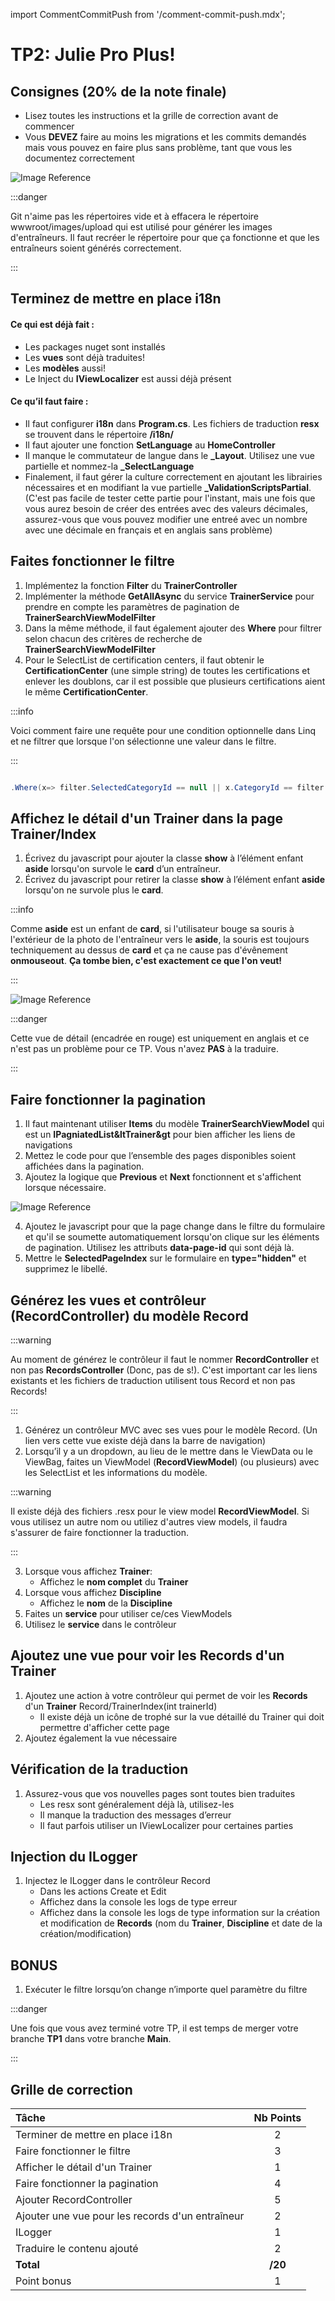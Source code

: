 import CommentCommitPush from '/comment-commit-push.mdx';

# TP2: Julie Pro Plus!

## Consignes (20% de la note finale)
- Lisez toutes les instructions et la grille de correction avant de commencer
- Vous **DEVEZ** faire au moins les migrations et les commits demandés mais vous pouvez en faire plus sans problème, tant que vous les documentez correctement


![Image Reference](/tps/tp2/uploadFolder.png)

:::danger

Git n'aime pas les répertoires vide et à effacera le répertoire wwwroot/images/upload qui est utilisé pour générer les images d'entraîneurs. Il faut recréer le répertoire pour que ça fonctionne et que les entraîneurs soient générés correctement.

:::

## Terminez de mettre en place **i18n**
#### Ce qui est déjà fait :
   - Les packages nuget sont installés
   - Les **vues** sont déjà traduites!
   - Les **modèles** aussi!
   - Le Inject du **IViewLocalizer** est aussi déjà présent

#### Ce qu’il faut faire :
   - Il faut configurer **i18n** dans **Program.cs**. Les fichiers de traduction **resx** se trouvent dans le répertoire **/i18n/**
   - Il faut ajouter une fonction **SetLanguage** au **HomeController**
   - Il manque le commutateur de langue dans le **_Layout**. Utilisez une vue partielle et nommez-la **_SelectLanguage**
   - Finalement, il faut gérer la culture correctement en ajoutant les librairies nécessaires et en modifiant la vue partielle **_ValidationScriptsPartial**. (C'est pas facile de tester cette partie pour l'instant, mais une fois que vous aurez besoin de créer des entrées avec des valeurs décimales, assurez-vous que vous pouvez modifier une entreé avec un nombre avec une décimale en français et en anglais sans problème)

<CommentCommitPush/>

## Faites fonctionner le filtre

1. Implémentez la fonction **Filter** du **TrainerController**
2. Implémenter la méthode **GetAllAsync** du service **TrainerService** pour prendre en compte les paramètres de pagination de **TrainerSearchViewModelFilter**
3. Dans la même méthode, il faut également ajouter des **Where** pour filtrer selon chacun des critères de recherche de **TrainerSearchViewModelFilter**
4. Pour le SelectList de certification centers, il faut obtenir le **CertificationCenter** (une simple string) de toutes les certifications et enlever les doublons, car il est possible que plusieurs certifications aient le même **CertificationCenter**.

:::info

Voici comment faire une requête pour une condition optionnelle dans Linq et ne filtrer que lorsque l'on sélectionne une valeur dans le filtre. 

:::

```csharp

.Where(x=> filter.SelectedCategoryId == null || x.CategoryId == filter.SelectedCategoryId ).ToList() 

```

<CommentCommitPush/>

## Affichez le détail d'un **Trainer** dans la page **Trainer/Index**

1. Écrivez du javascript pour ajouter la classe **show** à l’élément enfant **aside** lorsqu'on survole le **card** d’un entraîneur.
2. Écrivez du javascript pour retirer la classe **show** à l’élément enfant **aside** lorsqu'on ne survole plus le **card**.

:::info

 Comme **aside** est un enfant de **card**, si l'utilisateur bouge sa souris à l'extérieur de la photo de l'entraîneur vers le **aside**, la souris est toujours techniquement au dessus de **card** et ça ne cause pas d'évênement **onmouseout**. **Ça tombe bien, c'est exactement ce que l'on veut!**

:::

![Image Reference](/tps/tp2/showDetails.png)

:::danger

 Cette vue de détail (encadrée en rouge) est uniquement en anglais et ce n'est pas un problème pour ce TP. Vous n'avez **PAS** à la traduire.

:::

<CommentCommitPush/>

## Faire fonctionner la pagination

1. Il faut maintenant utiliser **Items** du modèle **TrainerSearchViewModel** qui est un **IPagniatedList&ltTrainer&gt** pour bien afficher les liens de navigations
2. Mettez le code pour que l’ensemble des pages disponibles soient affichées dans la pagination.
3. Ajoutez la logique que **Previous** et **Next** fonctionnent et s'affichent lorsque nécessaire. 

![Image Reference](/tps/tp2/navigation.png)

4. Ajoutez le javascript pour que la page change dans le filtre du formulaire et qu'il se soumette automatiquement lorsqu'on clique sur les éléments de pagination. Utilisez les attributs **data-page-id** qui sont déjà là.
5. Mettre le **SelectedPageIndex** sur le formulaire en **type="hidden"** et supprimez le libellé.

<CommentCommitPush/>

## Générez les vues et contrôleur (RecordController) du modèle Record

:::warning

 Au moment de générez le contrôleur il faut le nommer **RecordController** et non pas **RecordsController** (Donc, pas de s!).
 C'est important car les liens existants et les fichiers de traduction utilisent tous Record et non pas Records!

:::

1. Générez un contrôleur MVC avec ses vues pour le modèle Record. (Un lien vers cette vue existe déjà dans la barre de navigation)
2. Lorsqu’il y a un dropdown, au lieu de le mettre dans le ViewData ou le ViewBag, faites un ViewModel (**RecordViewModel**) (ou plusieurs) avec les SelectList et les informations du modèle.

:::warning

Il existe déjà des fichiers .resx pour le view model **RecordViewModel**. Si vous utilisez un autre nom ou utiliez d'autres view models, il faudra s'assurer de faire fonctionner la traduction.

:::

3. Lorsque vous affichez **Trainer**:
   - Affichez le **nom complet** du **Trainer**
4. Lorsque vous affichez **Discipline** 
   - Affichez le **nom** de la **Discipline**
5. Faites un **service** pour utiliser ce/ces ViewModels
6. Utilisez le **service** dans le contrôleur 


<CommentCommitPush/>

## Ajoutez une vue pour voir les **Records** d'un **Trainer**
1. Ajoutez une action à votre contrôleur qui permet de voir les **Records** d'un **Trainer** Record/TrainerIndex(int trainerId)
   - Il existe déjà un icône de trophé sur la vue détaillé du Trainer qui doit permettre d'afficher cette page
2. Ajoutez également la vue nécessaire

<CommentCommitPush/>

## Vérification de la traduction

1. Assurez-vous que vos nouvelles pages sont toutes bien traduites 
   - Les resx sont généralement déjà là, utilisez-les
   - Il manque la traduction des messages d’erreur
   - Il faut parfois utiliser un IViewLocalizer pour certaines parties

<CommentCommitPush/>

## Injection du ILogger

1. Injectez le ILogger dans le contrôleur Record 
   - Dans les actions Create et Edit
   - Affichez dans la console les logs de type erreur
   - Affichez dans la console les logs de type information sur la création et modification de **Records** (nom du **Trainer**, **Discipline** et date de la création/modification)

<CommentCommitPush/>

## BONUS
1. Exécuter le filtre lorsqu’on change n’importe quel paramètre du filtre

:::danger

Une fois que vous avez terminé votre TP, il est temps de merger votre branche **TP1** dans votre branche **Main**.

:::

## Grille de correction

| Tâche | Nb Points |
| :--- | :----: |
| Terminer de mettre en place i18n | 2 |
| Faire fonctionner le filtre | 3 |
| Afficher le détail d'un Trainer | 1 |
| Faire fonctionner la pagination | 4 |
| Ajouter RecordController | 5 |
| Ajouter une vue pour les records d'un entraîneur | 2 |
| ILogger | 1 |
| Traduire le contenu ajouté | 2 |
| **Total** | **/20** |
| Point bonus | 1 |
